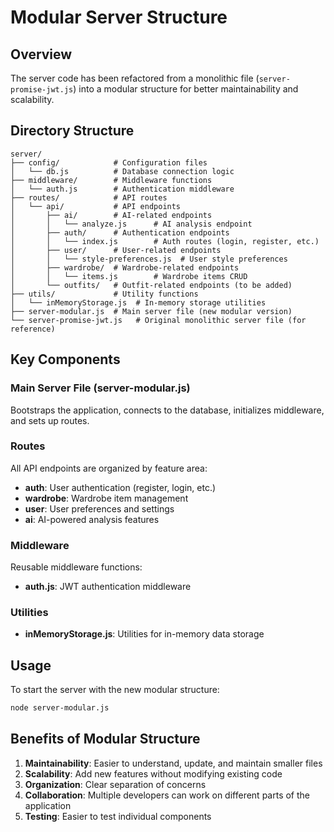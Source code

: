 # Modular Server Structure

## Overview
The server code has been refactored from a monolithic file (`server-promise-jwt.js`) into a modular structure for better maintainability and scalability.

## Directory Structure

```
server/
├── config/            # Configuration files
│   └── db.js          # Database connection logic
├── middleware/        # Middleware functions
│   └── auth.js        # Authentication middleware
├── routes/            # API routes
│   └── api/           # API endpoints
│       ├── ai/        # AI-related endpoints
│       │   └── analyze.js      # AI analysis endpoint
│       ├── auth/      # Authentication endpoints
│       │   └── index.js        # Auth routes (login, register, etc.)
│       ├── user/      # User-related endpoints
│       │   └── style-preferences.js  # User style preferences
│       ├── wardrobe/  # Wardrobe-related endpoints
│       │   └── items.js        # Wardrobe items CRUD
│       └── outfits/   # Outfit-related endpoints (to be added)
├── utils/             # Utility functions
│   └── inMemoryStorage.js  # In-memory storage utilities
├── server-modular.js  # Main server file (new modular version)
└── server-promise-jwt.js   # Original monolithic server file (for reference)
```

## Key Components

### Main Server File (server-modular.js)
Bootstraps the application, connects to the database, initializes middleware, and sets up routes.

### Routes
All API endpoints are organized by feature area:
- **auth**: User authentication (register, login, etc.)
- **wardrobe**: Wardrobe item management
- **user**: User preferences and settings
- **ai**: AI-powered analysis features

### Middleware
Reusable middleware functions:
- **auth.js**: JWT authentication middleware

### Utilities
- **inMemoryStorage.js**: Utilities for in-memory data storage

## Usage

To start the server with the new modular structure:

```bash
node server-modular.js
```

## Benefits of Modular Structure

1. **Maintainability**: Easier to understand, update, and maintain smaller files
2. **Scalability**: Add new features without modifying existing code
3. **Organization**: Clear separation of concerns
4. **Collaboration**: Multiple developers can work on different parts of the application
5. **Testing**: Easier to test individual components
